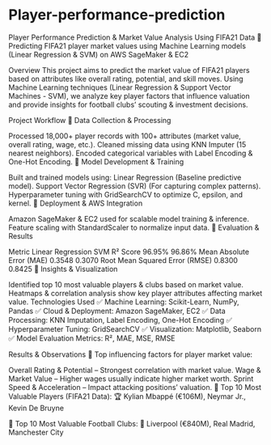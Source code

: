 # Player-performance-prediction

Player Performance Prediction & Market Value Analysis Using FIFA21 Data
🚀 Predicting FIFA21 player market values using Machine Learning models (Linear Regression & SVM) on AWS SageMaker & EC2

Overview
This project aims to predict the market value of FIFA21 players based on attributes like overall rating, potential, and skill moves. Using Machine Learning techniques (Linear Regression & Support Vector Machines - SVM), we analyze key player factors that influence valuation and provide insights for football clubs’ scouting & investment decisions.

Project Workflow
🔹 Data Collection & Processing

Processed 18,000+ player records with 100+ attributes (market value, overall rating, wage, etc.).
Cleaned missing data using KNN Imputer (15 nearest neighbors).
Encoded categorical variables with Label Encoding & One-Hot Encoding.
🔹 Model Development & Training

Built and trained models using:
Linear Regression (Baseline predictive model).
Support Vector Regression (SVR) (For capturing complex patterns).
Hyperparameter tuning with GridSearchCV to optimize C, epsilon, and kernel.
🔹 Deployment & AWS Integration

Amazon SageMaker & EC2 used for scalable model training & inference.
Feature scaling with StandardScaler to normalize input data.
🔹 Evaluation & Results

Metric	Linear Regression	SVM
R² Score	96.95%	96.86%
Mean Absolute Error (MAE)	0.3548	0.3070
Root Mean Squared Error (RMSE)	0.8300	0.8425
🔹 Insights & Visualization

Identified top 10 most valuable players & clubs based on market value.
Heatmaps & correlation analysis show key player attributes affecting market value.
Technologies Used
✅ Machine Learning: Scikit-Learn, NumPy, Pandas
✅ Cloud & Deployment: Amazon SageMaker, EC2
✅ Data Processing: KNN Imputation, Label Encoding, One-Hot Encoding
✅ Hyperparameter Tuning: GridSearchCV
✅ Visualization: Matplotlib, Seaborn
✅ Model Evaluation Metrics: R², MAE, MSE, RMSE

Results & Observations
📌 Top influencing factors for player market value:

Overall Rating & Potential – Strongest correlation with market value.
Wage & Market Value – Higher wages usually indicate higher market worth.
Sprint Speed & Acceleration – Impact attacking positions’ valuation.
📌 Top 10 Most Valuable Players (FIFA21 Data):
🏆 Kylian Mbappé (€106M), Neymar Jr., Kevin De Bruyne

📌 Top 10 Most Valuable Football Clubs:
🔴 Liverpool (€840M), Real Madrid, Manchester City
